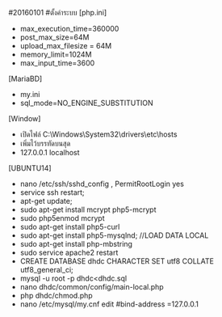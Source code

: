 #20160101
#ตั้งค่าระบบ
[php.ini]
- max_execution_time=360000
- post_max_size=64M
- upload_max_filesize = 64M
- memory_limit=1024M
- max_input_time=3600


[MariaBD]
- my.ini
- sql_mode=NO_ENGINE_SUBSTITUTION

[Window]
- เปิดไฟล์ C:\Windows\System32\drivers\etc\hosts 
- เพิ่มไว้บรรทัดบนสุด
- 127.0.0.1 localhost



[UBUNTU14]
- nano /etc/ssh/sshd_config , PermitRootLogin yes 
- service ssh restart;
- apt-get update;
- sudo apt-get install mcrypt php5-mcrypt
- sudo php5enmod mcrypt
- sudo apt-get install php5-curl
- sudo apt-get install php5-mysqlnd; //LOAD DATA LOCAL
- sudo apt-get install php-mbstring
- sudo service apache2 restart
- CREATE DATABASE dhdc CHARACTER SET utf8 COLLATE utf8_general_ci;
- mysql -u root -p dhdc<dhdc.sql
- nano dhdc/common/config/main-local.php
- php dhdc/chmod.php
- nano /etc/mysql/my.cnf  edit  #bind-address =127.0.0.1
